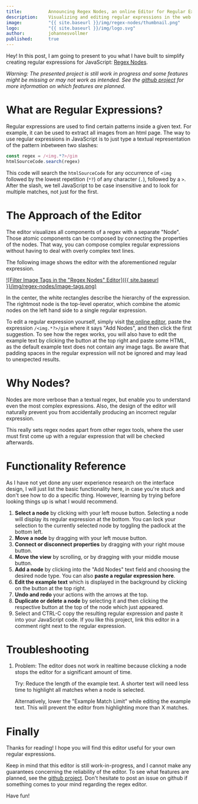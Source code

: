 ```yaml
---
title:          Announcing Regex Nodes, an online Editor for Regular Expressions
description:    Visualizing and editing regular expressions in the web
image:          "{{ site.baseurl }}/img/regex-nodes/thumbnail.png" 
logo:           "{{ site.baseurl }}/img/logo.svg"
author:         johannesvollmer
published: 	    true
---
```


Hey! In this post, I am going to present to you 
what I have built to simplify creating regular expressions for JavaScript:
[Regex Nodes](https://johannesvollmer.github.io/regex-nodes/).

*Warning: The presented project is still work in progress and some features
might be missing or may not work as intended. See the 
[github project](https://github.com/johannesvollmer/regex-nodes)
for more information on which features are planned.*


# What are Regular Expressions?

Regular expressions are used to find certain 
patterns inside a given text. For example, it can be used to extract
all images from an html page. The way to use regular expressions in
JavaScript is to just type a textual representation of the pattern
inbetween two slashes:

```JavaScript
const regex = /<img.*?>/gim
htmlSourceCode.search(regex)
```

This code will search the `htmlSourceCode` for any occurrence of 
`<img` followed by the lowest repetition (`*?`)  of any character (`.`), 
followed by a `>`. After the slash, we tell JavaScript to be 
case insensitive and to look for multiple matches, not just for the first.

# The Approach of the Editor

The editor visualizes all components of a regex with a separate "Node".
Those atomic components can be composed by connecting the properties of the nodes.
That way, you can compose complex regular expressions 
without having to deal with overly complex text lines.

The following image shows the editor with the aforementioned regular expression.

[
    ![Filter Image Tags in the "Regex Nodes" Editor]({{ site.baseurl }}/img/regex-nodes/image-tags.png)
](https://johannesvollmer.github.io/regex-nodes/?expression=LzxpbWcuKj8%2BL2dpbQ%3D%3D)

In the center, the white rectangles describe the hierarchy of the expression.
The rightmost node is the top-level operator, which combine the atomic
nodes on the left hand side to a single regular expression.

To edit a regular expression yourself,
simply visit [the online editor](https://johannesvollmer.github.io/regex-nodes/), 
paste the expression `/<img.*?>/gim` where it says "Add Nodes",
and then click the first suggestion. To see how the regex works,
you will also have to edit the example text 
by clicking the button at the top right and paste some HTML, as 
the default example text does not contain any image tags.
Be aware that padding spaces in the regular expression 
will not be ignored and may lead to unexpected results.

# Why Nodes?

Nodes are more verbose than a textual regex, 
but enable you to understand even the most complex expressions.
Also, the design of the editor will naturally prevent you 
from accidentally producing an incorrect regular expression. 

This really sets regex nodes apart from other regex tools, where
the user must first come up with a regular expression
that will be checked afterwards.


# Functionality Reference

As I have not yet done any user experience research 
on the interface design, I will just list the basic functionality here, 
in case you're stuck and don't see how to do a specific thing. 
However, learning by trying before looking things up is what I would recommend.

1. __Select a node__ by clicking with your left mouse button. 
   Selecting a node will display its regular expression at the bottom. 
   You can lock your selection to the currently selected node by toggling 
   the padlock at the bottom left. 
1. __Move a node__ by dragging with your left mouse button.
1. __Connect or disconnect properties__ by dragging with your right mouse button.
1. __Move the view__ by scrolling, or by dragging with your middle mouse button.
1. __Add a node__ by clicking into the "Add Nodes" text field 
   and choosing the desired node type. You can also __paste a regular expression here__.
1. __Edit the example text__ which is displayed in the background 
   by clicking on the button at the top right.
1. __Undo and redo__ your actions with the arrows at the top.
1. __Duplicate or delete a node__ by selecting it and then clicking the 
   respective button at the top of the node which just appeared.
1. Select and CTRL-C copy the resulting regular expression 
   and paste it into your JavaScript code. 
   If you like this project, 
   link this editor in a comment right next to the regular expression.


# Troubleshooting

1. Problem: The editor does not work in realtime 
   because clicking a node stops the editor for a significant amount of time. 

   Try: Reduce the length of the example text. 
   A shorter text will need less time to highlight all matches
   when a node is selected.

   Alternatively, lower the "Example Match Limit" while editing the example text.
   This will prevent the editor from highlighting more than X matches.

# Finally

Thanks for reading! I hope you will find this editor useful 
for your own regular expressions. 


Keep in mind that this editor is still work-in-progress, and I cannot make
any guarantees concerning the reliability of the editor. 
To see what features are planned, see the [github project](https://github.com/johannesvollmer/regex-nodes).
Don't hesitate to post an issue on github 
if something comes to your mind regarding the regex editor.

Have fun!
